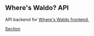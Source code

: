 ## Where's Waldo? API
API backend for [Where's Waldo frontend.](https://github.com/endulum/odin-waldo-frontend/blob/HEAD/README.md)

[Section](https://www.theodinproject.com/lessons/nodejs-where-s-waldo-a-photo-tagging-app)